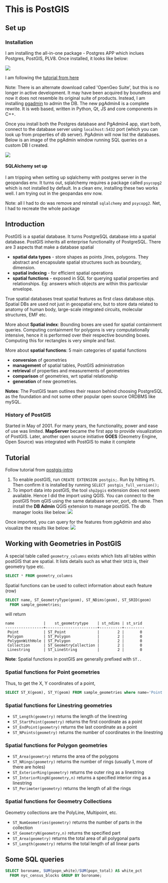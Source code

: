 # This is PostGIS
## Set up
### Installation
I am installing the all-in-one package - Postgres APP which inclues Postgres, PostGIS, PLV8. Once installed, it looks like below:

![](img/postgresql-1.jpg)

I am following the [tutorial from here](https://postgis.net/workshops/postgis-intro/)

Note: There is an alternate download called 'OpenGeo Suite', but this is no longer in active development. It may have been acquired by boundless and now it does not resemble its original suite of products. Instead, I am installing [pgadmin](https://www.pgadmin.org/download/) to admin the DB. The new pgAdmin4 is a complete rewrite. It is web based, written in Python, Qt, JS and core components in C++.

Once you install both the Postgres database and PgAdmin4 app, start both, connect to the database server using `localhost:5432` port (which you can look up from properties of db server). PgAdmin will now list the databases. Below is an image of the pgAdmin window running SQL queries on a custom DB I created.

![](img/pgAdmin-1.jpg)

#### SQLAlchemy set up
I am tripping when setting up sqlalchemy with postgres server in the geopandas env. It turns out, sqlalchemy requires a package called `psycopg2` which is not installed by default. In a clean env, installing these two works well. I am trying out in the geopandas env now.

Note: all I had to do was remove and reinstall `sqlalchemy` and `psycopg2`. Net, I had to recreate the whole package

## Introduction
PostGIS is a spatial database. It turns PostgreSQL database into a spatial database. PostGIS inherits all enterprise functionality of PostgreSQL. There are 3 aspects that make a database spatial
 - **spatial data types** - store shapes as points ,lines, polygons. They abstract and encapsulate spatial structures such as boundary, dimension.
 - **spatial indexing** - for efficient spatial operations
 - **spatial functions** - exposed in SQL for querying spatial properties and relationships. Eg: answers which objects are within this particular envelope.

True spatial databases treat spatial features as first class database objs. Spatial DBs are used not just in geospatial env, but to store data related to anatomy of human body, large-scale integrated circuits, molecular structures, EMF etc.

More about **Spatial index**: Bounding boxes are used for spatial containment queries. Computing containment for polygons is very computationally intensive, hence it is performed over their respective bounding boxes. Computing this for rectangles is very simple and fast.

More about **spatial functions**: 5 main categories of spatial functions
- **conversion** of geometries
- **management** of spatial tables, PostGIS administration
- **retrieval** of properties and measurements of geometries
- **comparison** of geometries, wrt spatial relationship
- **generation** of new geometries.

**Notes**: The PostGIS team outlines their reason behind choosing PostgreSQL as the foundation and not some other popular open source ORDBMS like mySQL.

### History of PostGIS
Started in May of 2001. For many years, the functionality, power and ease of use was limited. **MapServer** became the first app to provide visualization of PostGIS. Later, another open source initiative **GOES** (Geometry Engine, Open Source) was integrated with PostGIS to make it complete

## Tutorial
Follow tutorial from [postgis-intro](https://postgis.net/workshops/postgis-intro)

1. To enable postGIS, run `CREATE EXTENSION postgis;`. Run by hitting `F5`. Then confirm it is installed by running `SELECT postgis_full_version();`
2. To import data into postGIS, the tool `shp2pgis` extension does not seem available. Hence I did the import using QGIS. You can connect to the postGIS from qGIS using the same database server, port, db name. Then install the **DB Admin** QGIS extension to manage postGIS. The db manager looks like below:
   ![](img/qgis-to-postgis.jpg)

Once imported, you can query for the features from pgAdmin and also visualize the results like below:
![](img/postgis-query.jpg)

## Working with Geometries in PostGIS
A special table called `geometry_columns` exists which lists all tables within postGIS that are spatial. It lists details such as what their `SRID` is, their geometry type etc.

```sql
SELECT * FROM geometry_columns
```
Spatial functions can be used to collect information about each feature (row)
```sql
SELECT name, ST_GeometryType(geom), ST_NDims(geom), ST_SRID(geom)
  FROM sample_geometries;
```
will return
```
name             |    st_geometrytype    | st_ndims | st_srid
-----------------+-----------------------+----------+---------
 Point           | ST_Point              |        2 |       0
 Polygon         | ST_Polygon            |        2 |       0
 PolygonWithHole | ST_Polygon            |        2 |       0
 Collection      | ST_GeometryCollection |        2 |       0
 Linestring      | ST_LineString         |        2 |       0
```
**Note**: Spatial functions in postGIS are generally prefixed with `ST..`

### Spatial functions for Point geometries
Thus, to get the X, Y coordinates of a point, 
```sql
SELECT ST_X(geom), ST_Y(geom) FROM sample_geometries where name='Point'
```

### Spatial functions for Linestring geometries

 - `ST_Length(geometry)` returns the length of the linestring
 - `ST_StartPoint(geometry)` returns the first coordinate as a point
 - `ST_EndPoint(geometry)` returns the last coordinate as a point
 - `ST_NPoints(geometry)` returns the number of coordinates in the linestring

### Spatial functions for Polygon geometries

 - `ST_Area(geometry)` returns the area of the polygons
 - `ST_NRings(geometry)` returns the number of rings (usually 1, more of there are holes)
 - `ST_ExteriorRing(geometry)` returns the outer ring as a linestring
 - `ST_InteriorRingN(geometry,n)` returns a specified interior ring as a linestring
 - `ST_Perimeter(geometry)` returns the length of all the rings

### Spatial functions for Geometry Collections
Geometry collections are the PolyLine, Multipoint, etc.

 - `ST_NumGeometries(geometry)` returns the number of parts in the collection
 - `ST_GeometryN(geometry,n)` returns the specified part
 - `ST_Area(geometry)` returns the total area of all polygonal parts
 - `ST_Length(geometry)` returns the total length of all linear parts


## Some SQL queries
```sql
SELECT boroname, SUM(popn_white)/SUM(popn_total) AS white_pct
  FROM nyc_census_blocks GROUP BY boroname;
```
```sql

```
